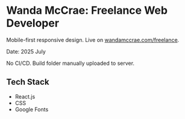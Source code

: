 # Wanda McCrae: Freelance Web Developer

Mobile-first responsive design. Live on [wandamccrae.com/freelance](https://wandamccrae.com/freelance).

Date: 2025 July

No CI/CD. Build folder manually uploaded to server.

## Tech Stack
- React.js
- CSS
- Google Fonts
